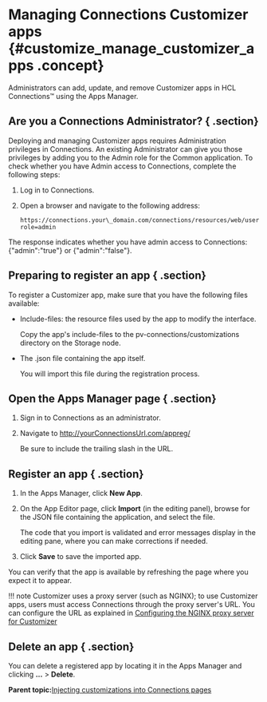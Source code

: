 # Managing Connections Customizer apps {#customize_manage_customizer_apps .concept}

Administrators can add, update, and remove Customizer apps in HCL Connections™ using the Apps Manager.

## Are you a Connections Administrator? { .section}

Deploying and managing Customizer apps requires Administration privileges in Connections. An existing Administrator can give you those privileges by adding you to the Admin role for the Common application. To check whether you have Admin access to Connections, complete the following steps:

1.  Log in to Connections.
2.  Open a browser and navigate to the following address:

    ```
    https://connections.your\_domain.com/connections/resources/web/user/roles?role=admin
    ```


The response indicates whether you have admin access to Connections: \{"admin":"true"\} or \{"admin":"false"\}.

## Preparing to register an app { .section}

To register a Customizer app, make sure that you have the following files available:

-   Include-files: the resource files used by the app to modify the interface.

    Copy the app's include-files to the pv-connections/customizations directory on the Storage node.

-   The .json file containing the app itself.

    You will import this file during the registration process.


## Open the Apps Manager page { .section}

1.  Sign in to Connections as an administrator.
2.  Navigate to http://yourConnectionsUrl.com/appreg/

    Be sure to include the trailing slash in the URL.


## Register an app { .section}

1.  In the Apps Manager, click **New App**.



2.  On the App Editor page, click **Import** \(in the editing panel\), browse for the JSON file containing the application, and select the file.

    The code that you import is validated and error messages display in the editing pane, where you can make corrections if needed.

3.  Click **Save** to save the imported app.

You can verify that the app is available by refreshing the page where you expect it to appear.

!!! note
    Customizer uses a proxy server \(such as NGINX\); to use Customizer apps, users must access Connections through the proxy server's URL. You can configure the URL as explained in [Configuring the NGINX proxy server for Customizer](../install/cp_config_customizer_setup_nginx.md)

## Delete an app { .section}

You can delete a registered app by locating it in the Apps Manager and clicking **...** \> **Delete**.

**Parent topic:**[Injecting customizations into Connections pages](../customize/customize_inject_customizations.md)


